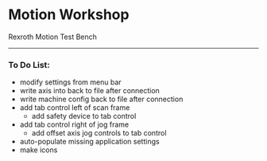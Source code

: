# Motion Workshop
Rexroth Motion Test Bench

---

### To Do List:
- modify settings from menu bar
- write axis into back to file after connection
- write machine config back to file after connection
- add tab control left of scan frame
  - add safety device to tab control
- add tab control right of jog frame
  - add offset axis jog controls to tab control
- auto-populate missing application settings
- make icons